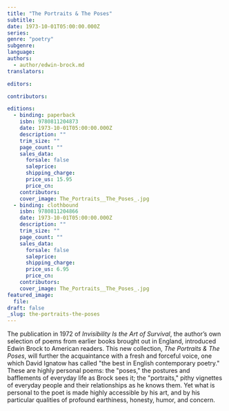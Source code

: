 ```yaml
---
title: "The Portraits & The Poses"
subtitle:
date: 1973-10-01T05:00:00.000Z
series:
genre: "poetry"
subgenre:
language:
authors:
  - author/edwin-brock.md
translators:

editors:

contributors:

editions:
  - binding: paperback
    isbn: 9780811204873
    date: 1973-10-01T05:00:00.000Z
    description: ""
    trim_size: ""
    page_count: ""
    sales_data:
      forsale: false
      saleprice:
      shipping_charge:
      price_us: 15.95
      price_cn:
    contributors:
    cover_image: The_Portraits__The_Poses_.jpg
  - binding: clothbound
    isbn: 9780811204866
    date: 1973-10-01T05:00:00.000Z
    description: ""
    trim_size: ""
    page_count: ""
    sales_data:
      forsale: false
      saleprice:
      shipping_charge:
      price_us: 6.95
      price_cn:
    contributors:
    cover_image: The_Portraits__The_Poses_.jpg
featured_image:
  file:
draft: false
_slug: the-portraits-the-poses
---
```


The publication in 1972 of _Invisibility Is the Art of Survival_, the author’s own selection of poems from earlier books brought out in England, introduced Edwin Brock to American readers. This new collection, _The Portraits & The Poses_, will further the acquaintance with a fresh and forceful voice, one which David Ignatow has called "the best in English contemporary poetry." These are highly personal poems: the "poses," the postures and bafflements of everyday life as Brock sees it; the "portraits," pithy vignettes of everyday people and their relationships as he knows them. Yet what is personal to the poet is made highly accessible by his art, and by his particular qualities of profound earthiness, honesty, humor, and concern.

